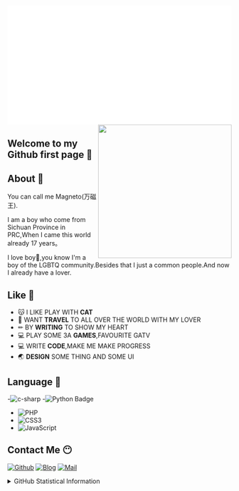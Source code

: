 
<img align="center" src="/magneto.svg">

<img align="right"  width="300" height="300" src="https://q1.qlogo.cn/g?b=qq&nk=2357307393&s=640">

## Welcome to my Github first page 👋

## About 🤔

You can call me Magneto(万磁王).

I am a boy who come from Sichuan Province in PRC,When I came this world already 17 years。

I love boy🌈,you know I'm a boy of the LGBTQ community.Besides that I just a common people.And now I already have a lover.

## Like 🧡

- 😽 I LIKE PLAY WITH **CAT**
- 🧳 WANT **TRAVEL** TO ALL OVER THE WORLD WITH MY LOVER
- ✏  BY **WRITING** TO SHOW MY HEART
- 💻 PLAY SOME 3A **GAMES**,FAVOURITE GATV
- 💻 WRITE **CODE**,MAKE ME MAKE PROGRESS
- 🌏 **DESIGN** SOME THING AND SOME UI

## Language 🤖

-![c-sharp](https://img.shields.io/badge/-C%23-239120?style=flat&logo=c-sharp&logoColor=ffffff) 
-![Python Badge](https://img.shields.io/badge/-Python-3776AB?style=flat&logo=Python&logoColor=white)
- ![PHP](https://img.shields.io/badge/-PHP-777BB4?style=flat&logo=php&logoColor=ffffff)
- ![CSS3](https://img.shields.io/badge/-CSS3-1572B6?style=flat&logo=css3&logoColor=ffffff)
- ![JavaScript](https://img.shields.io/badge/-JavaScript-F7DF1E?style=flat&logo=javascript&logoColor=000000)

## Contact Me 😶

[![Github](https://img.shields.io/github/followers/ouyangyanhuo?style=for-the-badge&logo=github)](https://github.com/ouyangyanhuo)
[![Blog](https://img.shields.io/badge/Blog-春花秋月-blue?style=for-the-badge)](https://fmcf.cc/)
[![Mail](https://img.shields.io/badge/EMAIL-magento@88.com-e?style=for-the-badge)](mailto:magento@88.com)

<details>
  
<summary>GitHub Statistical Information</summary>
<br><br>
<div align="center">
<img align="center" width="51%" src="https://github-readme-stats.vercel.app/api/top-langs/?username=ouyangyanhuo&show_icons=true" />
<br><br>
<a><img align="center" src="https://github-readme-stats.anuraghazra1.vercel.app/api?username=ouyangyanhuo&show_icons=true" /></a>
<br><br>
 
<img align="center" src="https://cdn.jsdelivr.net/gh/fyhgay/CDNS@latest/2021/07/16/1c0bb6fd8b5029f886b799a162b1d1ba.png">
</div>
</details>

